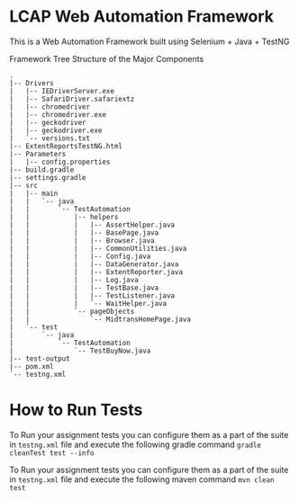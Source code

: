 # LCAP Web Automation Framework

This is a Web Automation Framework built using Selenium + Java + TestNG 

Framework Tree Structure of the Major Components

```
.
|-- Drivers
|   |-- IEDriverServer.exe
|   |-- SafariDriver.safariextz
|   |-- chromedriver
|   |-- chromedriver.exe
|   |-- geckodriver
|   |-- geckodriver.exe
|   `-- versions.txt
|-- ExtentReportsTestNG.html
|-- Parameters
|   |-- config.properties
|-- build.gradle
|-- settings.gradle
|-- src
|   |-- main
|   |   `-- java
|   |       `-- TestAutomation
|   |           |-- helpers
|   |           |   |-- AssertHelper.java
|   |           |   |-- BasePage.java
|   |           |   |-- Browser.java
|   |           |   |-- CommonUtilities.java
|   |           |   |-- Config.java
|   |           |   |-- DataGenerator.java
|   |           |   |-- ExtentReporter.java
|   |           |   |-- Log.java
|   |           |   |-- TestBase.java
|   |           |   |-- TestListener.java
|   |           |   `-- WaitHelper.java
|   |           `-- pageObjects
|   |               `-- MidtransHomePage.java
|   `-- test
|       `-- java
|           `-- TestAutomation
|               `-- TestBuyNow.java
|-- test-output
|-- pom.xml
`-- testng.xml

```

# How to Run Tests

To Run your assignment tests you can configure them as a part of the suite in `testng.xml` file and execute the following gradle command
`gradle cleanTest test --info
`

To Run your assignment tests you can configure them as a part of the suite in `testng.xml` file and execute the following maven command
`mvn clean test`

